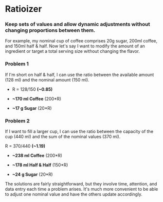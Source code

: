 # Ratioizer

### Keep sets of values and allow dynamic adjustments without changing proportions between them.

For example, my nominal cup of coffee comprises 20g sugar, 200ml coffee, and 150ml half & half.
Now let's say I want to modify the amount of an ingredient or target a total serving size without changing the flavor.

### Problem 1
If I'm short on half & half, I can use the ratio between the available amount (128 ml) and the nominal amount (150 ml).

* R = 128/150 **(~0.85)**

* **~170 ml Coffee**  (200\*R)

* **~17 g Sugar** (20\*R)

### Problem 2
If I want to fill a larger cup, I can use the ratio between the capacity of the cup (440 ml) and the sum of the nominal values (370 ml).

R = 370/440 **(~1.19)**

* **~238 ml Coffee** (200*R)

* **~178 ml Half & Half** (150*R)

* **~24 g Sugar** (20*R)

The solutions are fairly straightforward, but they involve time, attention, and data entry each time a problem arises.
It's much more convenient to be able to adjust one nominal value and have the others update accordingly.
